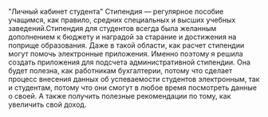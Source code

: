 "Личный кабинет студента"
Стипендия — регулярное пособие учащимся, как правило, средних специальных и высших учебных заведений.Стипендия для студентов всегда была желанным дополнением к бюджету и наградой за старание и достижения на поприще образования. Даже в такой области, как расчет стипендии могут помочь электронные приложения. Именно поэтому я решила создать приложения для подсчета административной стипендии. Она будет полезна, как работникам бухгалтерии, потому что сделает процесс внесения данных об успеваемости студентов электронным, так и студентам, потому что они смогут в любое время посмотреть данные о своей. А также получить полезные рекомендации по тому, как увеличить свой доход.
